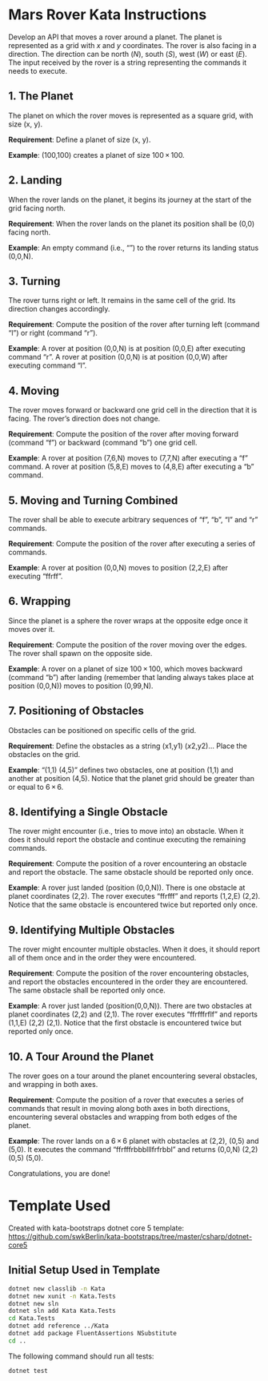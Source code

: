 ﻿# Mars Rover Kata Instructions

Develop an API that moves a rover around a planet. The planet is represented as a grid with *x* and *y* coordinates. The rover is also facing in a direction. The direction can be north (*N*), south (*S*), west (*W*) or east (*E*). The input received by the rover is a string representing the commands it needs to execute.

## 1. The Planet

The planet on which the rover moves is represented as a square grid, with size (x, y).

**Requirement**: Define a planet of size (x, y).

**Example**: (100,100) creates a planet of size 100 × 100.

## 2. Landing

When the rover lands on the planet, it begins its journey at the start of the grid facing north.

**Requirement**: When the rover lands on the planet its position shall be (0,0) facing north.

**Example**: An empty command (i.e., “”) to the rover returns its landing status (0,0,N).

## 3. Turning

The rover turns right or left. It remains in the same cell of the grid. Its direction changes accordingly.

**Requirement**: Compute the position of the rover after turning left (command “l”) or right (command “r”).

**Example**: A rover at position  (0,0,N) is at position (0,0,E) after executing command “r”. A rover at  position (0,0,N) is at position (0,0,W) after executing command “l”.

## 4. Moving

The rover moves forward or backward one grid cell in the direction that it is facing. The rover’s direction does not change.

**Requirement**: Compute the position of the rover after moving forward (command “f”) or backward (command “b”) one grid cell.

**Example**: A rover at position  (7,6,N) moves to (7,7,N) after executing a “f” command. A rover at  position (5,8,E) moves to (4,8,E) after executing a “b” command.

## 5. Moving and Turning Combined

The rover shall be able to execute arbitrary sequences of “f”, “b”, “l” and “r” commands.

**Requirement**: Compute the position of the rover after executing a series of commands.

**Example**: A rover at position (0,0,N) moves to position (2,2,E) after executing “ffrff”.

## 6. Wrapping

Since the planet is a sphere the rover wraps at the opposite edge once it moves over it.

**Requirement**: Compute the position of the rover moving over the edges. The rover shall spawn on the opposite side.

**Example**: A rover on a planet of  size 100 × 100, which moves backward (command “b”) after landing  (remember that landing always takes place at position (0,0,N)) moves to  position (0,99,N).

## 7. Positioning of Obstacles

Obstacles can be positioned on specific cells of the grid.

**Requirement**: Define the obstacles as a string (x1,y1) (*x*2,y2)… Place the obstacles on the grid.

**Example**: “(1,1) (4,5)” defines  two obstacles, one at position (1,1) and another at position (4,5).  Notice that the planet grid should be greater than or equal to 6 × 6.

## 8. Identifying a Single Obstacle

The rover might encounter (i.e., tries to move into) an obstacle. When it  does it should report the obstacle and continue executing the remaining  commands.

**Requirement**: Compute the  position of a rover encountering an obstacle and report the obstacle.  The same obstacle should be reported only once.

**Example**: A rover just landed  (position (0,0,N)). There is one obstacle at planet coordinates (2,2).  The rover executes “ffrfff” and reports (1,2,E) (2,2). Notice that the  same obstacle is encountered twice but reported only once.

## 9. Identifying Multiple Obstacles

The rover might encounter multiple obstacles. When it does, it should  report all of them once and in the order they were encountered.

**Requirement**: Compute the  position of the rover encountering obstacles, and report the obstacles  encountered in the order they are encountered. The same obstacle shall  be reported only once.

**Example**: A rover just landed  (position(0,0,N)). There are two obstacles at planet coordinates (2,2)  and (2,1). The rover executes “ffrfffrflf” and reports (1,1,E) (2,2)  (2,1). Notice that the first obstacle is encountered twice but reported  only once.

## 10. A Tour Around the Planet

The rover goes on a tour around the planet encountering several obstacles, and wrapping in both axes.

**Requirement**: Compute the  position of a rover that executes a series of commands that result in  moving along both axes in both directions, encountering several  obstacles and wrapping from both edges of the planet.

**Example**: The rover lands on a  6 × 6 planet with obstacles at (2,2), (0,5) and (5,0). It executes the  command “ffrfffrbbblllfrfrbbl” and returns (0,0,N) (2,2) (0,5) (5,0).

Congratulations, you are done!


# Template Used

Created with kata-bootstraps dotnet core 5 template: https://github.com/swkBerlin/kata-bootstraps/tree/master/csharp/dotnet-core5

## Initial Setup Used in Template

```sh
dotnet new classlib -n Kata
dotnet new xunit -n Kata.Tests
dotnet new sln
dotnet sln add Kata Kata.Tests
cd Kata.Tests
dotnet add reference ../Kata
dotnet add package FluentAssertions NSubstitute
cd ..
```

The following command should run all tests:

```sh
dotnet test
```
